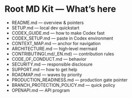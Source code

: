 # Root MD Kit — What’s here

- README.md — overview & pointers
- SETUP.md — local dev quickstart
- CODEX_GUIDE.md — how to make Codex fast
- CODEX_SETUP.md — paste in Codex environment
- CONTEXT_MAP.md — anchor for navigation
- ARCHITECTURE.md — high‑level mermaid
- CONTRIBUTING(.md/_EN.md) — contribution rules
- CODE_OF_CONDUCT.md — behavior
- SECURITY.md — responsible disclosure
- SUPPORT.md — how to get help
- ROADMAP.md — waves by priority
- PRODUCTION_READINESS.md — production gate pointer
- BRANCH_PROTECTION_POLICY.md — quick policy
- OPENAPI.md — API program
